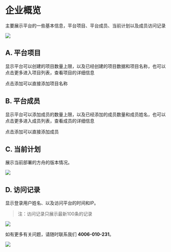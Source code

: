 # 企业概览

主要展示平台的一些基本信息，平台项目、平台成员、当前计划以及成员访问记录

![ ](https://imguserradar.analysys.cn/fangzhou/img/2018/12/201812181522021330.png)

## A. 平台项目

显示平台可以创建的项目数量上限，以及已经创建的项目数据和项目名称，也可以点击更多进入项目列表，查看项目的详细信息

点击添加可以直接添加项目名称

## B. 平台成员

显示平台可以添加成员的数量上限，以及已经添加的成员数量和成员姓名，也可以点击更多进入成员列表，查看成员的详细信息

点击添加可以直接添加成员

## C. 当前计划

展示当前部署的方舟的版本情况。

![ ](https://imguserradar.analysys.cn/fangzhou/img/2018/12/201812181535196802.png)

## D. 访问记录

显示登录用户姓名、以及访问平台的时间和IP。

> 注：访问记录只展示最新100条的记录

![ ](https://imguserradar.analysys.cn/fangzhou/img/2018/12/201812181538334217.png)

如有更多有关问题，请随时联系我们 **4006-010-231**。

[![ ](https://imguserradar.analysys.cn/fangzhou/img/2019/01/201901151711159657.jpeg)](https://ark.analysys.cn/view/sign/signup.html?campaign_id=2111486795&utm_campaign=文档注册&utm_medium=自媒体&utm_source=文档&utm_content=&utm_term=)

